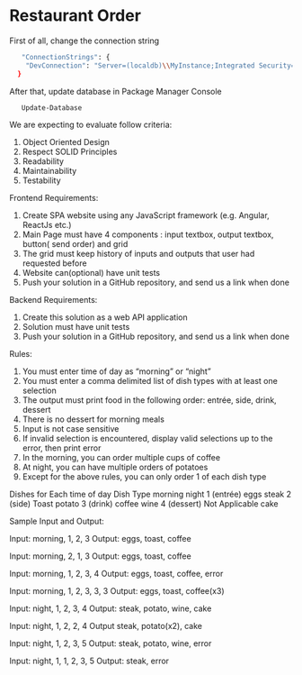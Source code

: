 # Restaurant Order


First of all, change the connection string

```sh
   "ConnectionStrings": {
    "DevConnection": "Server=(localdb)\\MyInstance;Integrated Security=true;"
  }
```

After that, update database in Package Manager Console
```sh
   Update-Database
```

We are expecting to evaluate follow criteria:
1. Object Oriented Design
2. Respect SOLID Principles
3. Readability
4. Maintainability
5. Testability

Frontend Requirements:
1. Create SPA website using any JavaScript framework (e.g. Angular, ReactJs etc.)
2. Main Page must have 4 components : input textbox, output textbox, button( send order) and grid
3. The grid must keep history of inputs and outputs that user had requested before
4. Website can(optional) have unit tests
5. Push your solution in a GitHub repository, and send us a link when done

Backend Requirements:
1. Create this solution as a web API application
2. Solution must have unit tests
3. Push your solution in a GitHub repository, and send us a link when done

Rules:
1. You must enter time of day as “morning” or “night”
2. You must enter a comma delimited list of dish types with at least one selection
3. The output must print food in the following order: entrée, side, drink, dessert
4. There is no dessert for morning meals
5. Input is not case sensitive
6. If invalid selection is encountered, display valid selections up to the error, then print error
7. In the morning, you can order multiple cups of coffee
8. At night, you can have multiple orders of potatoes
9. Except for the above rules, you can only order 1 of each dish type

Dishes for Each time of day
Dish Type morning night
1 (entrée) eggs steak
2 (side) Toast potato
3 (drink) coffee wine
4 (dessert) Not Applicable cake

Sample Input and Output:

Input: morning, 1, 2, 3 Output: eggs, toast, coffee

Input: morning, 2, 1, 3 Output: eggs, toast, coffee

Input: morning, 1, 2, 3, 4 Output: eggs, toast, coffee, error

Input: morning, 1, 2, 3, 3, 3 Output: eggs, toast, coffee(x3)

Input: night, 1, 2, 3, 4 Output: steak, potato, wine, cake

Input: night, 1, 2, 2, 4 Output steak, potato(x2), cake

Input: night, 1, 2, 3, 5 Output: steak, potato, wine, error

Input: night, 1, 1, 2, 3, 5 Output: steak, error
